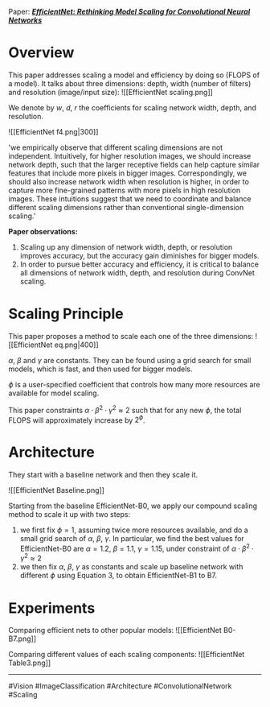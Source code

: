 Paper: [***EfficientNet: Rethinking Model Scaling for Convolutional Neural Networks***](https://arxiv.org/pdf/1905.11946.pdf)

# Overview
This paper addresses scaling a model and efficiency by doing so (FLOPS of a model). It talks about three dimensions: depth, width (number of filters) and resolution (image/input size):
![[EfficientNet scaling.png]]

We denote  by $w$, $d$, $r$ the coefficients for scaling network width, depth, and resolution.


![[EfficientNet f4.png|300]]


'we empirically observe that different scaling dimensions are not independent. Intuitively, for higher resolution images, we should increase network depth, such that the larger receptive fields can help capture similar features that include more pixels in bigger images. Correspondingly, we should also increase network width when resolution is higher, in order to capture more fine-grained patterns with more pixels in high resolution images. These intuitions suggest that we need to coordinate and balance different scaling dimensions rather than conventional single-dimension scaling.'

**Paper observations:**
1. Scaling up any dimension of network width, depth, or resolution improves accuracy, but the accuracy gain diminishes for bigger models.
2. In order to pursue better accuracy and efficiency, it is critical to balance all dimensions of network width, depth, and resolution during ConvNet scaling.

# Scaling Principle
This paper proposes a method to scale each one of the three dimensions:
![[EfficientNet eq.png|400]]

$\alpha$, $\beta$ and $\gamma$ are constants. They can be found using a grid search for small models, which is fast, and then used for bigger models.

$\phi$  is a user-specified coefficient that controls how many more resources are available for model scaling.

This paper constraints $\alpha \cdot \beta^2 \cdot \gamma^2 \approx 2$  such that for any new $\phi$, the total FLOPS will approximately increase by $2^\phi$.

# Architecture
They start with a baseline network and then they scale it.

![[EfficientNet Baseline.png]]
	
	
Starting from the baseline EfficientNet-B0, we apply our compound scaling method to scale it up with two steps:
1. we first fix $\phi = 1$, assuming twice more resources available, and do a small grid search of $\alpha$, $\beta$, $\gamma$. In particular, we find the best values for EfficientNet-B0 are $\alpha = 1.2$, $\beta = 1.1$, $\gamma = 1.15$, under constraint of $\alpha \cdot \beta^2 \cdot \gamma^2 \approx 2$
2. we then fix $\alpha$, $\beta$, $\gamma$ as constants and scale up baseline network with different $\phi$ using Equation 3, to obtain EfficientNet-B1 to B7. 

# Experiments
Comparing efficient nets to other popular models:
![[EfficientNet B0-B7.png]]

Comparing different values of each scaling components:
![[EfficientNet Table3.png]]



___
#Vision #ImageClassification #Architecture #ConvolutionalNetwork #Scaling 
